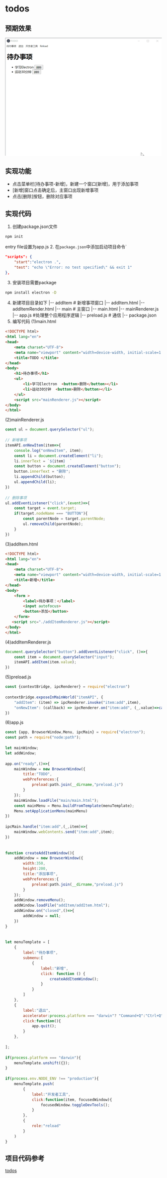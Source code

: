 # todos

## 预期效果
![todos](./img/todos.gif)

## 实现功能
- 点击菜单栏[待办事项-新增]，新建一个窗口[新增]，用于添加事项
- [新增]窗口点击确定后，主窗口出现新增事项
- 点击[删除]按钮，删除对应事项

## 实现代码

1. 创建package.json文件
```bash
npm init
```
entry file设置为app.js
2. 在`package.json`中添加启动项目命令`
```json
"scripts": {
    "start":"electron .",
    "test": "echo \"Error: no test specified\" && exit 1"
},
```
3. 安装项目需要package
```bash
npm install electron -D
```
4. 新建项目目录如下
|-- addItem  # 新增事项窗口
    |-- addItem.html
    |-- addItemRender.html
|-- main # 主窗口
    |-- main.html
    |-- mainRenderer.js
|-- app.js #处理整个应用程序逻辑
|-- preload.js # 通信
|-- package.json
5. 编写代码
(1)main.html
```html
<!DOCTYPE html>
<html lang="en">
<head>
    <meta charset="UTF-8">
    <meta name="viewport" content="width=device-width, initial-scale=1.0">
    <title>TODO </title>
</head>
<body>
    <h1>待办事项</h1>
    <ul>
        <li>学习Electron  <button>删除</button></li>
        <li>运动30分钟  <button>删除</button></li>
    </ul>
    <script src="mainRenderer.js"></script>
</body>
</html>
```
(2)mainRenderer.js
```js
const ul = document.querySelector("ul");

// 新增事项
itemAPI.onNewItem(item=>{
    console.log("onNewItem", item);
    const li = document.createElement("li");
    li.innerText = `${item}  `
    const button = document.createElement("button");
    button.innerText = "删除";
    li.appendChild(button);
    ul.appendChild(li);
})

// 删除事项
ul.addEventListener("click",(event)=>{
    const target = event.target;
    if(target.nodeName === "BUTTON"){
        const parentNode = target.parentNode;
        ul.removeChild(parentNode);
    }
})
```

(3)addItem.html
```html
<!DOCTYPE html>
<html lang="en">
<head>
    <meta charset="UTF-8">
    <meta name="viewport" content="width=device-width, initial-scale=1.0">
    <title>新增</title>
</head>
<body>
    <form >
        <label>待办事项：</label>
        <input autofocus>
        <button>添加</button>
    </form>
   <script src="./addItemRenderer.js"></script>
</body>
</html>
```
(4)addItemRenderer.js
```js
document.querySelector("button").addEventListener("click", ()=>{
    const item = document.querySelector("input");
    itemAPI.addItem(item.value);
})
```
(5)preload.js
```js
const {contextBridge, ipcRenderer} = require("electron")

contextBridge.exposeInMainWorld("itemAPI", {
    "addItem": (item) => ipcRenderer.invoke("item:add",item),
    "onNewItem": (callback) => ipcRenderer.on("item:add", (_,value)=>callback(value))
})
```
(6)app.js
```js
const {app, BrowserWindow,Menu, ipcMain} = require("electron");
const path = require("node:path");

let mainWindow;
let addWindow;

app.on("ready",()=>{
    mainWindow = new BrowserWindow({
        title:"TODO",
        webPreferences:{
            preload:path.join(__dirname,"preload.js")
        }
    });
    mainWindow.loadFile("main/main.html");
    const mainMenu = Menu.buildFromTemplate(menuTemplate);
    Menu.setApplicationMenu(mainMenu)
})

ipcMain.handle("item:add",(_,item)=>{
    mainWindow.webContents.send("item:add",item);
})


function createAddItemWindow(){
    addWindow = new BrowserWindow({
        width:350,
        height:200,
        title:"添加事项",
        webPreferences:{
            preload:path.join(__dirname,"preload.js")
        }
    });
    addWindow.removeMenu();
    addWindow.loadFile("addItem/addItem.html");
    addWindow.on("closed",()=>{
        addWindow = null;
    })
}


let menuTemplate = [
    {
        label:"待办事项",
        submenu:[
            {
                label:"新增",
                click: function () {
                    createAddItemWindow();
                }
            }
        ]
    },
    {
        label:"退出",
        accelerator:process.platform === "darwin"? "Command+Q":"Ctrl+Q",
        click:function(){
            app.quit();
        }
    },
    
];

if(process.platform === "darwin"){
    menuTemplate.unshift({});
}

if(process.env.NODE_ENV !== "production"){
    menuTemplate.push(
        {
            label:"开发者工具",
            click:function(item, focusedWindow){
                focusedWindow.toggleDevTools();
            }
        },
        {
            role:"reload"
        }
    )
}
```


## 项目代码参考
[todos](https://github.com/jingping-ye/learn-electron/tree/todos)

